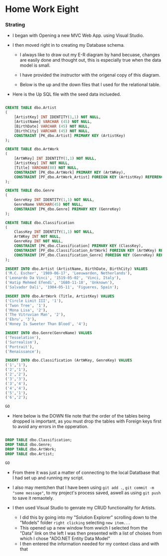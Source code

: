 
# Home Work Eight 


### Strating

+ I began with Opening a new MVC Web App. using Visual Studio.

+ I then moved right in to creating my Database schema.

    + I always like to draw out my E-R diagram by hand becuase, changes are easily done and thought out, this is especially true when the data model is small.

    + I have provided the instructor with the origenal copy of this diagram.

    + Below is the up and the down files that I used for the relational table.

+ Here is the Up SQL file with the seed data inclueded.

```sql

CREATE TABLE dbo.Artist
(
	[ArtistKey] INT IDENTITY(1,1) NOT NULL,
	[ArtistName] VARCHAR (45) NOT NULL,
	[BirthDate] VARCHAR (45) NOT NULL,
	[BirthCity] VARCHAR (45) NOT NULL,
	CONSTRAINT [PK_dbo.Artist] PRIMARY KEY (ArtistKey)
);

CREATE TABLE dbo.ArtWork
(
	[ArtWKey] INT IDENTITY(1,1) NOT NULL,
	[ArtistKey] INT NOT NULL,
	[Title] VARCHAR(80) NOT NULL,
	CONSTRAINT [PK_dbo.ArtWork] PRIMARY KEY (ArtWKey),
	CONSTRAINT [PF_dbo.ArtWork_Artist] FOREIGN KEY (ArtistKey) REFERENCES dbo.Artist (ArtistKey)
);

CREATE TABLE dbo.Genre
(
	GenreKey INT IDENTITY(1,1) NOT NULL,
	GenreName VARCHAR(45) NOT NULL,
	CONSTRAINT [PK_dbo.Genre] PRIMARY KEY (GenreKey)
);

CREATE TABLE dbo.Classification
(
	ClassKey INT IDENTITY(1,1) NOT NULL,
	ArtWKey INT NOT NULL,
	GenreKey INT NOT NULL,
	CONSTRAINT [PK_dbo.Classification] PRIMARY KEY (ClassKey),
	CONSTRAINT [PF_dbo.Classification_ArtWork] FOREIGN KEY (ArtWKey) REFERENCES dbo.ArtWork (ArtWKey),
	CONSTRAINT [PF_dbo.Classification_Genre] FOREIGN KEY (GenreKey) REFERENCES dbo.Genre (GenreKey)
);

INSERT INTO dbo.Artist (ArtistName, BirthDate, BirthCity) VALUES
('M.C. Escher', '1989-06-17', 'Leeuwarden, Netherlands'),
('Leonardo Da Vinci', '1519-05-02', 'Vinci, Italy'),
('Hatip Mehmed Efendi', '1680-11-18', 'Unknown'),
('Salvador Dali', '1904-05-11', 'Figueres, Spain');

INSERT INTO dbo.ArtWork (Title, ArtistKey) VALUES
('Circle Limit III', '1'),
('Twon Tree', '1'),
('Mona Lisa', '2'),
('The Vitruvian Man', '2'),
('Ebru', '3'),
('Honey Is Sweeter Than Blood', '4');

INSERT INTO dbo.Genre(GenreName) VALUES
('Tesselation'),
('Surrealism'),
('Portrait'),
('Renaissance');

INSERT INTO dbo.Classification (ArtWKey, GenreKey) VALUES
('1','1'),
('2','1'),
('2','2'),
('3','3'),
('3','4'),
('4','4'),
('5','1'),
('6','2');

GO

```

+ Here below is the DOWN file note that the order of the tables being dropped is important, as you must drop the tables with Foreign keys first to avoid any errors in the opperation.

```sql

DROP TABLE dbo.Classification;
DROP TABLE dbo.Genre;
DROP TABLE dbo.ArtWork;
DROP TABLE dbo.Artist;

GO

```

+ From there it was just a matter of connecting to the local Datatbase that I had set up and running my script.

+ I also may mentchen that I have been using `git add .`, `git commit -m "some message"`, to my project's process saved, aswell as using `git push` to save it remaotely.

+ I then used Visual Studio to genrate my CRUD functionality for Artists.

    + I did this by going into my "Solution Explorer" scrolling down to the "Models" folder `right clicking` selecting `new item...`
    + This opened up a new window from wwich I selected from the "Data" link on the left I was then presented with a list of choises from which I chose "ADO.NET Entity Data Model"
    + I then entered the information needed for my context class and with that















